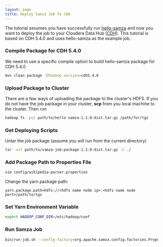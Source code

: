 ```yaml
---
layout: page
title: Deploy Samza Job To CDH
---
```

<!--
   Licensed to the Apache Software Foundation (ASF) under one or more
   contributor license agreements.  See the NOTICE file distributed with
   this work for additional information regarding copyright ownership.
   The ASF licenses this file to You under the Apache License, Version 2.0
   (the "License"); you may not use this file except in compliance with
   the License.  You may obtain a copy of the License at

       http://www.apache.org/licenses/LICENSE-2.0

   Unless required by applicable law or agreed to in writing, software
   distributed under the License is distributed on an "AS IS" BASIS,
   WITHOUT WARRANTIES OR CONDITIONS OF ANY KIND, either express or implied.
   See the License for the specific language governing permissions and
   limitations under the License.
-->

The tutorial assumes you have successfully run [hello-samza](../../../startup/hello-samza/{{site.version}}/) and now you want to deploy the job to your Cloudera Data Hub ([CDH](http://www.cloudera.com/content/cloudera/en/products-and-services/cdh.html)). This tutorial is based on CDH 5.4.0 and uses hello-samza as the example job.

### Compile Package for CDH 5.4.0

We need to use a specific compile option to build hello-samza package for CDH 5.4.0

```bash
mvn clean package -Dhadoop.version=cdh5.4.0
```

### Upload Package to Cluster

There are a few ways of uploading the package to the cluster's HDFS. If you do not have the job package in your cluster, **scp** from you local machine to the cluster. Then run

```bash
hadoop fs -put path/to/hello-samza-1.1.0-dist.tar.gz /path/for/tgz
```

### Get Deploying Scripts

Untar the job package (assume you will run from the current directory)

```bash
tar -xvf path/to/samza-job-package-1.1.0-dist.tar.gz -C ./
```

### Add Package Path to Properties File

```bash
vim config/wikipedia-parser.properties
```

Change the yarn package path:

```jproperties
yarn.package.path=hdfs://<hdfs name node ip>:<hdfs name node port>/path/to/tgz
```

### Set Yarn Environment Variable

```bash
export HADOOP_CONF_DIR=/etc/hadoop/conf
```

### Run Samza Job

```bash
bin/run-job.sh --config-factory=org.apache.samza.config.factories.PropertiesConfigFactory --config-path=file://$PWD/config/wikipedia-parser.properties
```
